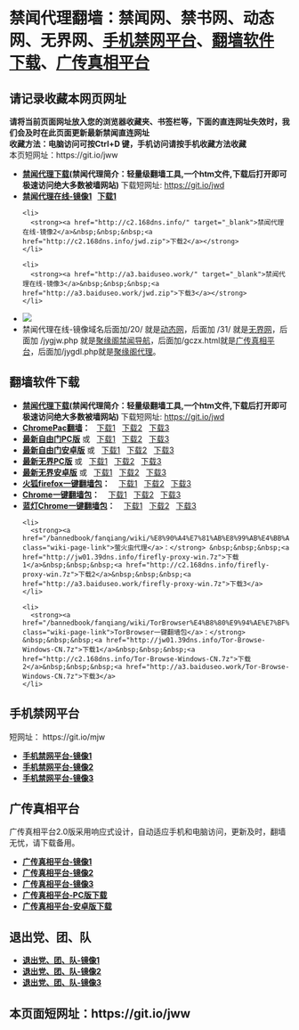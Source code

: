 <h1>禁闻代理翻墙：禁闻网、禁书网、动态网、无界网、<a href="#mobilejinwang">手机禁网平台</a>、<a href="#fanqiangsoft">翻墙软件下载</a>、<a href="#gczxpt">广传真相平台</a></h1> 
<h2>请记录收藏本网页网址</h2>
<strong>请将当前页面网址放入您的浏览器收藏夹、书签栏等，下面的直连网址失效时，我们会及时在此页面更新最新禁闻直连网址 
<br>收藏方法：电脑访问可按Ctrl+D 键，手机访问请按手机收藏方法收藏</strong>
<br>本页短网址：https://git.io/jww


<div class="boxed-group-inner wiki-auxiliary-content wiki-auxiliary-content-no-bg">

  <ul class="wiki-pages" data-filterable-for="wiki-pages-filter" data-filterable-type="substring">
<li>
      <strong><a href="https://github.com/kgfw/fg/raw/master/jw/jwd.zip">禁闻代理下载</a>(禁闻代理简介：轻量级翻墙工具,一个htm文件,下载后打开即可极速访问绝大多数被墙网站) </strong>下载短网址:  <a href="https://git.io/jwd">https://git.io/jwd</a>
    </li>
 <li>
      <strong><a href="http://jw01.39dns.info/" target="_blank">禁闻代理在线-镜像1</a>&nbsp;&nbsp;&nbsp;<a href="http://jw01.39dns.info/jwd.zip">下载1</a></strong>
    </li>

    <li>
      <strong><a href="http://c2.168dns.info/" target="_blank">禁闻代理在线-镜像2</a>&nbsp;&nbsp;&nbsp;<a href="http://c2.168dns.info/jwd.zip">下载2</a></strong>
    </li>

    <li>
      <strong><a href="http://a3.baiduseo.work/" target="_blank">禁闻代理在线-镜像3</a>&nbsp;&nbsp;&nbsp;<a href="http://a3.baiduseo.work/jwd.zip">下载3</a></strong>
    </li>

 <li>
 <img src="https://raw.githubusercontent.com/kgfw/fg/master/jw/qr.jpg" />
    </li>
 <li>
     禁闻代理在线-镜像域名后面加/20/ 就是<a href="http://a3.baiduseo.work/20/" target="_blank">动态网</a>，后面加 /31/ 就是<a href="http://a3.baiduseo.work/31/" target="_blank">无界网</a>，后面加 /jygjw.php 就是<a href="http://a3.baiduseo.work/jygjw.php" target="_blank">聚缘阁禁闻导航</a>，后面加/gczx.html就是<a href="http://a3.baiduseo.work/gczx.html" target="_blank">广传真相平台</a>，后面加/jygdl.php就是<a href="http://a3.baiduseo.work/jygdl.php" target="_blank">聚缘阁代理</a>。
    </li>
 

  </ul>

</div>

<a name="fanqiangsoft"></a><h2>翻墙软件下载</h2>
<div class="boxed-group-inner wiki-auxiliary-content wiki-auxiliary-content-no-bg">
  <ul class="wiki-pages" data-filterable-for="wiki-pages-filter" data-filterable-type="substring">

<li>
      <strong><a href="https://github.com/kgfw/fg/raw/master/jw/jwd.zip">禁闻代理下载</a>(禁闻代理简介：轻量级翻墙工具,一个htm文件,下载后打开即可极速访问绝大多数被墙网站) </strong>下载短网址:  <a href="https://git.io/jwd">https://git.io/jwd</a>
    </li>

 <li>
      <strong><a href="/bannedbook/fanqiang/wiki/ChromePac%E7%BF%BB%E5%A2%99" class="wiki-page-link">ChromePac翻墙</a>：</strong>&nbsp;&nbsp;&nbsp;<a href="http://jw01.39dns.info/ChromePac.7z">下载1</a>&nbsp;&nbsp;&nbsp;<a href="http://c2.168dns.info/ChromePac.7z">下载2</a>&nbsp;&nbsp;&nbsp;<a href="http://a3.baiduseo.work/ChromePac.7z">下载3</a>
    </li> 
 <li>
      <strong><a href="https://git.io/fgp" target="_blank">最新自由门PC版</a></strong> 或&nbsp;&nbsp;&nbsp;<a href="http://jw01.39dns.info/fg.zip">下载1</a>&nbsp;&nbsp;&nbsp;<a href="http://c2.168dns.info/fg.zip">下载2</a>&nbsp;&nbsp;&nbsp;<a href="http://a3.baiduseo.work/fg.zip">下载3</a>
    </li> 
 <li>
      <strong><a href="https://git.io/fgma" target="_blank">最新自由门安卓版</a></strong> 或&nbsp;&nbsp;&nbsp;<a href="http://jw01.39dns.info/fg.apk">下载1</a>&nbsp;&nbsp;&nbsp;<a href="http://c2.168dns.info/fg.apk">下载2</a>&nbsp;&nbsp;&nbsp;<a href="http://a3.baiduseo.work/fg.apk">下载3</a>
    </li> 

 <li>
      <strong><a href="https://git.io/HNvvvQ" target="_blank">最新无界PC版</a></strong> 或&nbsp;&nbsp;&nbsp;<a href="http://jw01.39dns.info/u.zip">下载1</a>&nbsp;&nbsp;&nbsp;<a href="http://c2.168dns.info/u.zip">下载2</a>&nbsp;&nbsp;&nbsp;<a href="http://a3.baiduseo.work/u.zip">下载3</a>
    </li> 

 <li>
      <strong><a href="https://git.io/2S1IBQ" target="_blank">最新无界安卓版</a></strong> 或&nbsp;&nbsp;&nbsp;<a href="http://jw01.39dns.info/u.apk">下载1</a>&nbsp;&nbsp;&nbsp;<a href="http://c2.168dns.info/u.apk">下载2</a>&nbsp;&nbsp;&nbsp;<a href="http://a3.baiduseo.work/u.apk">下载3</a>
    </li> 

 <li>
      <strong><a href="/bannedbook/fanqiang/wiki/%E7%81%AB%E7%8B%90firefox%E4%B8%80%E9%94%AE%E7%BF%BB%E5%A2%99%E5%8C%85" class="wiki-page-link">火狐firefox一键翻墙包</a>：</strong> &nbsp;&nbsp;&nbsp;<a href="http://jw01.39dns.info/Firefox-Goagent.7z">下载1</a>&nbsp;&nbsp;&nbsp;<a href="http://c2.168dns.info/Firefox-Goagent.7z">下载2</a>&nbsp;&nbsp;&nbsp;<a href="http://a3.baiduseo.work/Firefox-Goagent.7z">下载3</a>
    </li>    
    <li>
      <strong><a href="/bannedbook/fanqiang/wiki/Chrome%E4%B8%80%E9%94%AE%E7%BF%BB%E5%A2%99%E5%8C%85" class="wiki-page-link">Chrome一键翻墙包</a>：</strong> &nbsp;&nbsp;&nbsp;<a href="http://jw01.39dns.info/Chrome-Goagent.7z">下载1</a>&nbsp;&nbsp;&nbsp;<a href="http://c2.168dns.info/Chrome-Goagent.7z">下载2</a>&nbsp;&nbsp;&nbsp;<a href="http://a3.baiduseo.work/Chrome-Goagent.7z">下载3</a>
    </li>
    <li>
      <strong><a href="/bannedbook/fanqiang/wiki/%E8%93%9D%E7%81%AFChrome%E4%B8%80%E9%94%AE%E7%BF%BB%E5%A2%99%E5%8C%85" class="wiki-page-link">蓝灯Chrome一键翻墙包</a>：</strong> &nbsp;&nbsp;&nbsp;<a href="http://jw01.39dns.info/ChromeLT.7z">下载1</a>&nbsp;&nbsp;&nbsp;<a href="http://c2.168dns.info/ChromeLT.7z">下载2</a>&nbsp;&nbsp;&nbsp;<a href="http://a3.baiduseo.work/ChromeLT.7z">下载3</a>
    </li>

    <li>
      <strong><a href="/bannedbook/fanqiang/wiki/%E8%90%A4%E7%81%AB%E8%99%AB%E4%BB%A3%E7%90%86" class="wiki-page-link">萤火虫代理</a>：</strong> &nbsp;&nbsp;&nbsp;<a href="http://jw01.39dns.info/firefly-proxy-win.7z">下载1</a>&nbsp;&nbsp;&nbsp;<a href="http://c2.168dns.info/firefly-proxy-win.7z">下载2</a>&nbsp;&nbsp;&nbsp;<a href="http://a3.baiduseo.work/firefly-proxy-win.7z">下载3</a>
    </li>

    <li>
      <strong><a href="/bannedbook/fanqiang/wiki/TorBrowser%E4%B8%80%E9%94%AE%E7%BF%BB%E5%A2%99%E5%8C%85" class="wiki-page-link">TorBrowser一键翻墙包</a>：</strong> &nbsp;&nbsp;&nbsp;<a href="http://jw01.39dns.info/Tor-Browse-Windows-CN.7z">下载1</a>&nbsp;&nbsp;&nbsp;<a href="http://c2.168dns.info/Tor-Browse-Windows-CN.7z">下载2</a>&nbsp;&nbsp;&nbsp;<a href="http://a3.baiduseo.work/Tor-Browse-Windows-CN.7z">下载3</a>
    </li>

  </ul>
</div>

<h2>手机禁网平台</h2><a name="mobilejinwang"></a> 短网址： https://git.io/mjw
<div class="boxed-group-inner wiki-auxiliary-content wiki-auxiliary-content-no-bg">
  <ul class="wiki-pages" data-filterable-for="wiki-pages-filter" data-filterable-type="substring">
    <li>
      <strong><a href="http://jw01.39dns.info/1/" class="wiki-page-link" target="_blank">手机禁网平台-镜像1</a></strong>
    </li>
    <li>
      <strong><a href="http://c2.168dns.info/1/" class="wiki-page-link" target="_blank">手机禁网平台-镜像2</a></strong>
    </li>
    <li>
      <strong><a href="http://a3.baiduseo.work/1/" class="wiki-page-link" target="_blank">手机禁网平台-镜像3</a></strong>
    </li>
  </ul>
</div>

<h2>广传真相平台</h2><a name="gczxpt"></a>
<div class="boxed-group-inner wiki-auxiliary-content wiki-auxiliary-content-no-bg">
广传真相平台2.0版采用响应式设计，自动适应手机和电脑访问，更新及时，翻墙无忧，请下载备用。
  <ul class="wiki-pages" data-filterable-for="wiki-pages-filter" data-filterable-type="substring">
    <li>
      <strong><a href="http://jw01.39dns.info/gczx.html" class="wiki-page-link" target="_blank">广传真相平台-镜像1</a></strong>
    </li>
    <li>
      <strong><a href="http://c2.168dns.info/gczx.html" class="wiki-page-link" target="_blank">广传真相平台-镜像2</a></strong>
    </li>
    <li>
      <strong><a href="http://a3.baiduseo.work/gczx.html" class="wiki-page-link" target="_blank">广传真相平台-镜像3</a></strong>
    </li>
  <li>
      <strong><a href="http://c2.168dns.info/wstp.zip" class="wiki-page-link" target="_blank">广传真相平台-PC版下载</a></strong>
    </li>
  <li>
      <strong><a href="http://c2.168dns.info/wstp.apk" class="wiki-page-link" target="_blank">广传真相平台-安卓版下载</a></strong>
    </li>
  </ul>
</div>

<h2>退出党、团、队</h2><a name="3tui"></a>
<div class="boxed-group-inner wiki-auxiliary-content wiki-auxiliary-content-no-bg">
  <ul class="wiki-pages" data-filterable-for="wiki-pages-filter" data-filterable-type="substring">
    <li>
      <strong><a href="http://jw01.39dns.info/98/" class="wiki-page-link" target="_blank">退出党、团、队-镜像1</a></strong>
    </li>
    <li>
      <strong><a href="http://c2.168dns.info/98/" class="wiki-page-link" target="_blank">退出党、团、队-镜像2</a></strong>
    </li>
    <li>
      <strong><a href="http://a3.baiduseo.work/98/" class="wiki-page-link" target="_blank">退出党、团、队-镜像3</a></strong>
    </li>
  </ul>
</div>

<h2>
本页面短网址：https://git.io/jww
</h2>
